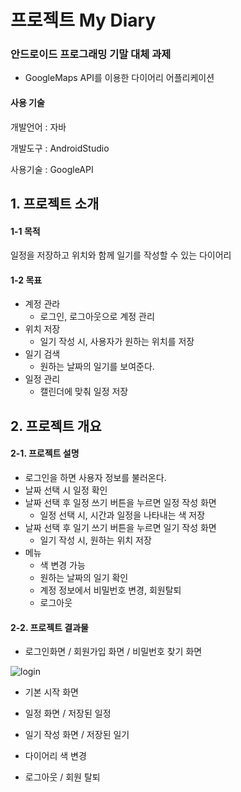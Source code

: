 # 프로젝트 My Diary
### 안드로이드 프로그래밍 기말 대체 과제 
 * GoogleMaps API를 이용한 다이어리 어플리케이션

#### 사용 기술
  개발언어 : 자바

  개발도구 : AndroidStudio

  사용기술 : GoogleAPI

## 1. 프로젝트 소개
#### 1-1 목적
일정을 저장하고 위치와 함께 일기를 작성할 수 있는 다이어리
#### 1-2 목표
 * 계정 관라
   * 로그인, 로그아웃으로 계정 관리
 * 위치 저장
   * 일기 작성 시, 사용자가 원하는 위치를 저장
 * 일기 검색
   * 원하는 날짜의 일기를 보여준다.  
 * 일정 관리
   * 캘린더에 맞춰 일정 저장

## 2. 프로젝트 개요
#### 2-1. 프로젝트 설명
 * 로그인을 하면 사용자 정보를 불러온다.
 * 날짜 선택 시 일정 확인
 * 날짜 선택 후 일정 쓰기 버튼을 누르면 일정 작성 화면
   * 일정 선택 시, 시간과 일정을 나타내는 색 저장
 * 날짜 선택 후 일기 쓰기 버튼을 누르면 일기 작성 화면
   * 일기 작성 시, 원하는 위치 저장
 * 메뉴
   * 색 변경 가능
   * 원하는 날짜의 일기 확인 
   * 계정 정보에서 비밀번호 변경, 회원탈퇴
   * 로그아웃

#### 2-2. 프로젝트 결과물
* 로그인화면 / 회원가입 화면 / 비밀번호 찾기 화면

![login](https://github.com/dohyun1423/MyDiary1/assets/159415410/801b5c80-f7b0-46e4-aad9-a97c71b92b75)

* 기본 시작 화면

* 일정 화면 / 저장된 일정

* 일기 작성 화면 / 저장된 일기

* 다이어리 색 변경

* 로그아웃 / 회원 탈퇴



